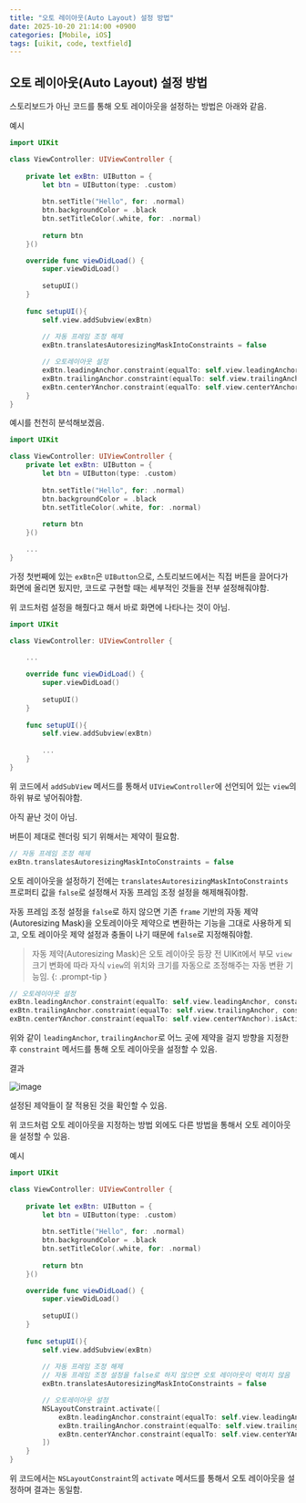 ```yaml
---
title: "오토 레이아웃(Auto Layout) 설정 방법"
date: 2025-10-20 21:14:00 +0900
categories: [Mobile, iOS]
tags: [uikit, code, textfield]
---
```


## **오토 레이아웃(Auto Layout) 설정 방법**
스토리보드가 아닌 코드를 통해 오토 레이아웃을 설정하는 방법은 아래와 같음.

예시
```swift
import UIKit

class ViewController: UIViewController {
    
    private let exBtn: UIButton = {
        let btn = UIButton(type: .custom)
        
        btn.setTitle("Hello", for: .normal)
        btn.backgroundColor = .black
        btn.setTitleColor(.white, for: .normal)
        
        return btn
    }()

    override func viewDidLoad() {
        super.viewDidLoad()
        
        setupUI()
    }
    
    func setupUI(){
        self.view.addSubview(exBtn)
        
        // 자동 프레임 조정 해제
        exBtn.translatesAutoresizingMaskIntoConstraints = false

        // 오토레이아웃 설정
        exBtn.leadingAnchor.constraint(equalTo: self.view.leadingAnchor, constant: 20).isActive = true
        exBtn.trailingAnchor.constraint(equalTo: self.view.trailingAnchor, constant: -20).isActive = true
        exBtn.centerYAnchor.constraint(equalTo: self.view.centerYAnchor).isActive = true
    }
}
```

예시를 천천히 분석해보겠음.

```swift
import UIKit

class ViewController: UIViewController {
    private let exBtn: UIButton = {
        let btn = UIButton(type: .custom)
        
        btn.setTitle("Hello", for: .normal)
        btn.backgroundColor = .black
        btn.setTitleColor(.white, for: .normal)
        
        return btn
    }()

    ...
}
```

가정 첫번째에 있는 `exBtn`은 `UIButton`으로, 스토리보드에서는 직접 버튼을 끌어다가 화면에 올리면 됬지만, 코드로 구현할 때는 세부적인 것들을 전부 설정해줘야함.

위 코드처럼 설정을 해줬다고 해서 바로 화면에 나타나는 것이 아님.

```swift
import UIKit

class ViewController: UIViewController {
    
    ...

    override func viewDidLoad() {
        super.viewDidLoad()
        
        setupUI()
    }
    
    func setupUI(){
        self.view.addSubview(exBtn)
        
        ...
    }
}
```

위 코드에서 `addSubView` 메서드를 통해서 `UIViewController`에 선언되어 있는 `view`의 하위 뷰로 넣어줘야함.

아직 끝난 것이 아님.

버튼이 제대로 렌더링 되기 위해서는 제약이 필요함.

```swift
// 자동 프레임 조정 해제
exBtn.translatesAutoresizingMaskIntoConstraints = false
```

오토 레이아웃을 설정하기 전에는 `translatesAutoresizingMaskIntoConstraints` 프로퍼티 값을 `false`로 설정해서 자동 프레임 조정 설정을 해제해줘야함.

자동 프레임 조정 설정을 `false`로 하지 않으면 기존 `frame` 기반의 자동 제약(Autoresizing Mask)을 오토레이아웃 제약으로 변환하는 기능을 그대로 사용하게 되고, 오토 레이아웃 제약 설정과 충돌이 나기 때문에 `false`로 지정해줘야함.

> 자동 제약(Autoresizing Mask)은 오토 레이아웃 등장 전 UIKit에서 부모 `view` 크기 변화에 따라 자식 `view`의 위치와 크기를 자동으로 조정해주는 자동 변환 기능임.
{: .prompt-tip }

```swift
// 오토레이아웃 설정
exBtn.leadingAnchor.constraint(equalTo: self.view.leadingAnchor, constant: 20).isActive = true // 앞쪽(왼쪽)
exBtn.trailingAnchor.constraint(equalTo: self.view.trailingAnchor, constant: -20).isActive = true // 뒤쪽(오른쪽)
exBtn.centerYAnchor.constraint(equalTo: self.view.centerYAnchor).isActive = true // Y축의 가운데 설정
```

위와 같이 `leadingAnchor`, `trailingAnchor`로 어느 곳에 제약을 걸지 방향을 지정한 후 `constraint` 메서드를 통해 오토 레이아웃을 설정할 수 있음.

결과

![image](/assets/img/autolayoutbycoderesult.png)

설정된 제약들이 잘 적용된 것을 확인할 수 있음.

위 코드처럼 오토 레이아웃을 지정하는 방법 외에도 다른 방법을 통해서 오토 레이아웃을 설정할 수 있음.

예시
```swift
import UIKit

class ViewController: UIViewController {
    
    private let exBtn: UIButton = {
        let btn = UIButton(type: .custom)
        
        btn.setTitle("Hello", for: .normal)
        btn.backgroundColor = .black
        btn.setTitleColor(.white, for: .normal)
        
        return btn
    }()

    override func viewDidLoad() {
        super.viewDidLoad()
        
        setupUI()
    }
    
    func setupUI(){
        self.view.addSubview(exBtn)
        
        // 자동 프레임 조정 해제
        // 자동 프레임 조정 설정을 false로 하지 않으면 오토 레이아웃이 먹히지 않음
        exBtn.translatesAutoresizingMaskIntoConstraints = false

        // 오토레이아웃 설정
        NSLayoutConstraint.activate([
            exBtn.leadingAnchor.constraint(equalTo: self.view.leadingAnchor, constant: 20),
            exBtn.trailingAnchor.constraint(equalTo: self.view.trailingAnchor, constant: -20),
            exBtn.centerYAnchor.constraint(equalTo: self.view.centerYAnchor)
        ])
    }
}
```

위 코드에서는 `NSLayoutConstraint`의 `activate` 메서드를 통해서 오토 레이아웃을 설정하며 결과는 동일함.